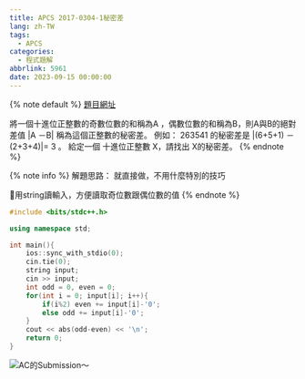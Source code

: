 ```yaml
---
title: APCS 2017-0304-1秘密差
lang: zh-TW
tags:
  - APCS
categories:
  - 程式題解
abbrlink: 5961
date: 2023-09-15 00:00:00
---
```


{% note default %}
[題目網址](https://zerojudge.tw/ShowProblem?problemid=c290)

將一個十進位正整數的奇數位數的和稱為A ，偶數位數的和稱為B，則A與B的絕對差值 |A －B| 稱為這個正整數的秘密差。
例如： 263541 的秘密差是 |(6+5+1) － (2+3+4)|= 3 。
給定一個 十進位正整數 X，請找出 X的秘密差。
{% endnote %}
<!--more-->

{% note info %}
解題思路：
就直接做，不用什麼特別的技巧

🌟用string讀輸入，方便讀取奇位數跟偶位數的值
{% endnote %}

```c++ APCS 2017-0304-1秘密差
#include <bits/stdc++.h>

using namespace std;

int main(){
    ios::sync_with_stdio(0);
    cin.tie(0);
    string input;
    cin >> input;
    int odd = 0, even = 0;
    for(int i = 0; input[i]; i++){
        if(i%2) even += input[i]-'0';
        else odd += input[i]-'0';
    }
    cout << abs(odd-even) << '\n';
    return 0;
}
```

![AC的Submission～](https://i.imgur.com/vMzsXX4.png)
